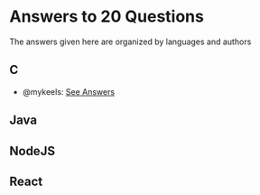 # Answers to 20 Questions

The answers given here are organized by languages and authors

## C

- @mykeels: [See Answers](./C/@mykeels)

## Java

## NodeJS

## React